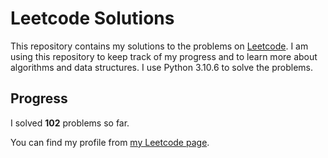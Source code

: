 # Leetcode Solutions

This repository contains my solutions to the problems on [Leetcode](https://leetcode.com/problemset/all/). I am using this repository to keep track of my progress and to learn more about algorithms and data structures. I use Python 3.10.6 to solve the problems.

## Progress

I solved **102** problems so far.

You can find my profile from [my Leetcode page](https://leetcode.com/taner_celikkiran/).

